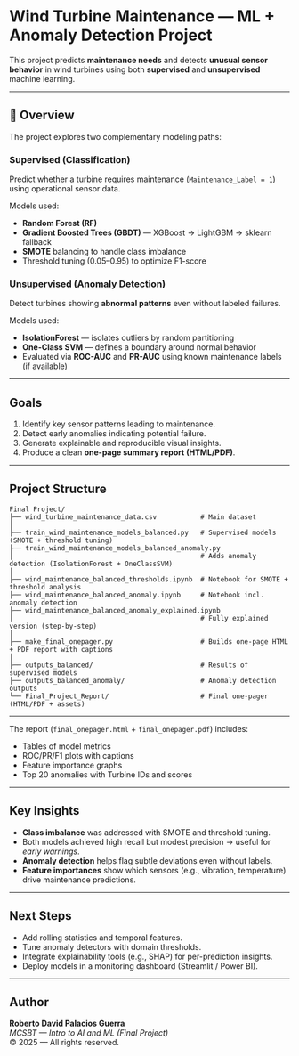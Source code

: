 # Wind Turbine Maintenance — ML + Anomaly Detection Project

This project predicts **maintenance needs** and detects **unusual sensor behavior** in wind turbines using both **supervised** and **unsupervised** machine learning.

---

## 📘 Overview

The project explores two complementary modeling paths:

### Supervised (Classification)
Predict whether a turbine requires maintenance (`Maintenance_Label = 1`)  
using operational sensor data.

Models used:
- **Random Forest (RF)**
- **Gradient Boosted Trees (GBDT)** — XGBoost → LightGBM → sklearn fallback  
- **SMOTE** balancing to handle class imbalance  
- Threshold tuning (0.05–0.95) to optimize F1-score

### Unsupervised (Anomaly Detection)
Detect turbines showing **abnormal patterns** even without labeled failures.

Models used:
- **IsolationForest** — isolates outliers by random partitioning
- **One-Class SVM** — defines a boundary around normal behavior
- Evaluated via **ROC-AUC** and **PR-AUC** using known maintenance labels (if available)

---

## Goals

1. Identify key sensor patterns leading to maintenance.
2. Detect early anomalies indicating potential failure.
3. Generate explainable and reproducible visual insights.
4. Produce a clean **one-page summary report (HTML/PDF)**.

---

## Project Structure

```
Final Project/
├── wind_turbine_maintenance_data.csv           # Main dataset
│
├── train_wind_maintenance_models_balanced.py   # Supervised models (SMOTE + threshold tuning)
├── train_wind_maintenance_models_balanced_anomaly.py
│                                               # Adds anomaly detection (IsolationForest + OneClassSVM)
│
├── wind_maintenance_balanced_thresholds.ipynb  # Notebook for SMOTE + threshold analysis
├── wind_maintenance_balanced_anomaly.ipynb     # Notebook incl. anomaly detection
├── wind_maintenance_balanced_anomaly_explained.ipynb
│                                               # Fully explained version (step-by-step)
│
├── make_final_onepager.py                      # Builds one-page HTML + PDF report with captions
│
├── outputs_balanced/                           # Results of supervised models
├── outputs_balanced_anomaly/                   # Anomaly detection outputs
└── Final_Project_Report/                       # Final one-pager (HTML/PDF + assets)
```

---

The report (`final_onepager.html` + `final_onepager.pdf`) includes:
- Tables of model metrics  
- ROC/PR/F1 plots with captions  
- Feature importance graphs  
- Top 20 anomalies with Turbine IDs and scores

---

## Key Insights

- **Class imbalance** was addressed with SMOTE and threshold tuning.  
- Both models achieved high recall but modest precision → useful for *early warnings*.  
- **Anomaly detection** helps flag subtle deviations even without labels.  
- **Feature importances** show which sensors (e.g., vibration, temperature) drive maintenance predictions.

---

## Next Steps

- Add rolling statistics and temporal features.
- Tune anomaly detectors with domain thresholds.
- Integrate explainability tools (e.g., SHAP) for per-prediction insights.
- Deploy models in a monitoring dashboard (Streamlit / Power BI).

---

## Author

**Roberto David Palacios Guerra**  
_MCSBT — Intro to AI and ML (Final Project)_  
© 2025 — All rights reserved.
